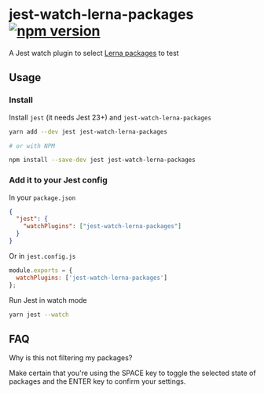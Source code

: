 # jest-watch-lerna-packages [![npm version](https://badge.fury.io/js/jest-watch-lerna-packages.svg)](https://npmjs.com/package/jest-watch-lerna-packages)

A Jest watch plugin to select [Lerna packages](https://lernajs.io/) to test

## Usage

### Install

Install `jest` (it needs Jest 23+) and `jest-watch-lerna-packages`

```sh
yarn add --dev jest jest-watch-lerna-packages

# or with NPM

npm install --save-dev jest jest-watch-lerna-packages
```

### Add it to your Jest config

In your `package.json`

```json
{
  "jest": {
    "watchPlugins": ["jest-watch-lerna-packages"]
  }
}
```

Or in `jest.config.js`

```js
module.exports = {
  watchPlugins: ['jest-watch-lerna-packages']
};
```

Run Jest in watch mode

```sh
yarn jest --watch
```

## FAQ

Why is this not filtering my packages?

Make certain that you're using the SPACE key to toggle the selected state of packages and the ENTER key to confirm your settings.
